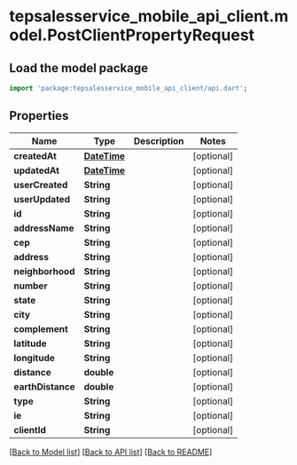 # tepsalesservice_mobile_api_client.model.PostClientPropertyRequest

## Load the model package
```dart
import 'package:tepsalesservice_mobile_api_client/api.dart';
```

## Properties
Name | Type | Description | Notes
------------ | ------------- | ------------- | -------------
**createdAt** | [**DateTime**](DateTime.md) |  | [optional] 
**updatedAt** | [**DateTime**](DateTime.md) |  | [optional] 
**userCreated** | **String** |  | [optional] 
**userUpdated** | **String** |  | [optional] 
**id** | **String** |  | [optional] 
**addressName** | **String** |  | [optional] 
**cep** | **String** |  | [optional] 
**address** | **String** |  | [optional] 
**neighborhood** | **String** |  | [optional] 
**number** | **String** |  | [optional] 
**state** | **String** |  | [optional] 
**city** | **String** |  | [optional] 
**complement** | **String** |  | [optional] 
**latitude** | **String** |  | [optional] 
**longitude** | **String** |  | [optional] 
**distance** | **double** |  | [optional] 
**earthDistance** | **double** |  | [optional] 
**type** | **String** |  | [optional] 
**ie** | **String** |  | [optional] 
**clientId** | **String** |  | [optional] 

[[Back to Model list]](../README.md#documentation-for-models) [[Back to API list]](../README.md#documentation-for-api-endpoints) [[Back to README]](../README.md)


